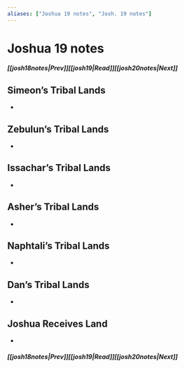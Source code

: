 ```yaml
---
aliases: ["Joshua 19 notes", "Josh. 19 notes"]
---
```

# Joshua 19 notes
##### <span class=arrow-left></span>[[josh18notes|Prev]]<span class=navigation-separator></span>[[josh19|Read]]<span class=navigation-separator></span>[[josh20notes|Next]]<span class=arrow-right></span>
## Simeon’s Tribal Lands
- 
## Zebulun’s Tribal Lands
- 
## Issachar’s Tribal Lands
- 
## Asher’s Tribal Lands
- 
## Naphtali’s Tribal Lands
- 
## Dan’s Tribal Lands
- 
## Joshua Receives Land
- 
##### <span class=arrow-left></span>[[josh18notes|Prev]]<span class=navigation-separator></span>[[josh19|Read]]<span class=navigation-separator></span>[[josh20notes|Next]]<span class=arrow-right></span>